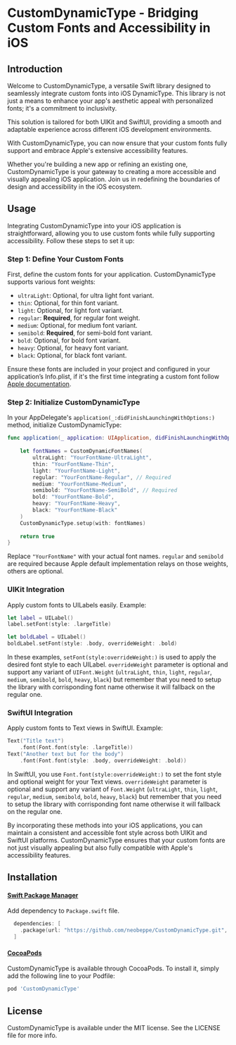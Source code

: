 
# CustomDynamicType -  Bridging Custom Fonts and Accessibility in iOS


## Introduction
Welcome to CustomDynamicType, a versatile Swift library designed to seamlessly integrate custom fonts into iOS DynamicType. This library is not just a means to enhance your app's aesthetic appeal with personalized fonts; it's a commitment to inclusivity. 

This solution is tailored for both UIKit and SwiftUI, providing a smooth and adaptable experience across different iOS development environments. 

With CustomDynamicType, you can now ensure that your custom fonts fully support and embrace Apple's extensive accessibility features.


Whether you're building a new app or refining an existing one, CustomDynamicType is your gateway to creating a more accessible and visually appealing iOS application. Join us in redefining the boundaries of design and accessibility in the iOS ecosystem.

## Usage

Integrating CustomDynamicType into your iOS application is straightforward, allowing you to use custom fonts while fully supporting accessibility. Follow these steps to set it up:

### Step 1: Define Your Custom Fonts

First, define the custom fonts for your application. CustomDynamicType supports various font weights:

- `ultraLight`: Optional, for ultra light font variant.
- `thin`: Optional, for thin font variant.
- `light`: Optional, for light font variant.
- `regular`: **Required**, for regular font weight.
- `medium`: Optional, for medium font variant.
- `semibold`: **Required**, for semi-bold font variant.
- `bold`: Optional, for bold font variant.
- `heavy`: Optional, for heavy font variant.
- `black`: Optional, for black font variant.

Ensure these fonts are included in your project and configured in your application’s Info.plist, if it's the first time integrating a custom font follow [Apple documentation](https://developer.apple.com/documentation/uikit/text_display_and_fonts/adding_a_custom_font_to_your_app).

### Step 2: Initialize CustomDynamicType

In your AppDelegate's `application(_:didFinishLaunchingWithOptions:)` method, initialize CustomDynamicType:

```swift
func application(_ application: UIApplication, didFinishLaunchingWithOptions launchOptions: [UIApplication.LaunchOptionsKey: Any]?) -> Bool {
    
    let fontNames = CustomDynamicFontNames(
        ultraLight: "YourFontName-UltraLight",
        thin: "YourFontName-Thin",
        light: "YourFontName-Light",
        regular: "YourFontName-Regular", // Required
        medium: "YourFontName-Medium",
        semibold: "YourFontName-SemiBold", // Required
        bold: "YourFontName-Bold",
        heavy: "YourFontName-Heavy",
        black: "YourFontName-Black"
    )
    CustomDynamicType.setup(with: fontNames)
    
    return true
}
```

Replace `"YourFontName"` with your actual font names. `regular` and `semibold` are required because Apple default implementation relays on those weights, others are optional.

### UIKit Integration

Apply custom fonts to UILabels easily. Example:

```swift
let label = UILabel()
label.setFont(style: .largeTitle)

let boldLabel = UILabel()
boldLabel.setFont(style: .body, overrideWeight: .bold)
```

In these examples, `setFont(style:overrideWeight:)` is used to apply the desired font style to each UILabel. `overrideWeight` parameter is optional and support any variant of `UIFont.Weight` (`ultraLight`, `thin`, `light`, `regular`, `medium`, `semibold`, `bold`, `heavy`, `black`) but remember that you need to setup the library with corrisponding font name otherwise it will fallback on the regular one.

### SwiftUI Integration

Apply custom fonts to Text views in SwiftUI. Example:

```swift
Text("Title text")
    .font(Font.font(style: .largeTitle))
Text("Another text but for the body")
    .font(Font.font(style: .body, overrideWeight: .bold))
```

In SwiftUI, you use `Font.font(style:overrideWeight:)` to set the font style and optional weight for your Text views. `overrideWeight` parameter is optional and support any variant of `Font.Weight` (`ultraLight`, `thin`, `light`, `regular`, `medium`, `semibold`, `bold`, `heavy`, `black`) but remember that you need to setup the library with corrisponding font name otherwise it will fallback on the regular one.

By incorporating these methods into your iOS applications, you can maintain a consistent and accessible font style across both UIKit and SwiftUI platforms. CustomDynamicType ensures that your custom fonts are not just visually appealing but also fully compatible with Apple's accessibility features.

## Installation

#### [Swift Package Manager](https://github.com/apple/swift-package-manager)

Add dependency to `Package.swift` file.

```swift
  dependencies: [
    .package(url: "https://github.com/neobeppe/CustomDynamicType.git", .upToNextMajor(from: "1.0.0"))
  ]
```

#### [CocoaPods](http://cocoapods.org)
CustomDynamicType is available through CocoaPods. To install it, simply add the following line to your Podfile:

```ruby
pod 'CustomDynamicType'
```

## License

CustomDynamicType is available under the MIT license. See the LICENSE file for more info.